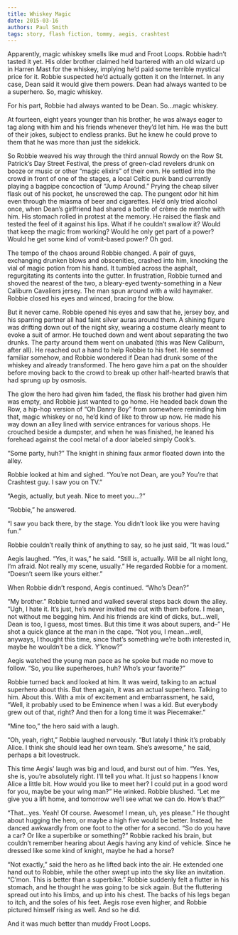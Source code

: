 ```yaml
---
title: Whiskey Magic
date: 2015-03-16
authors: Paul Smith
tags: story, flash fiction, tommy, aegis, crashtest
---
```


Apparently, magic whiskey smells like mud and Froot Loops. Robbie hadn’t tasted it yet. His older brother claimed he’d bartered with an old wizard up in Harren Mast for the whiskey, implying he’d paid some terrible mystical price for it. Robbie suspected he’d actually gotten it on the Internet. In any case, Dean said it would give them powers. Dean had always wanted to be a superhero. So, magic whiskey.

For his part, Robbie had always wanted to be Dean. So…magic whiskey.

At fourteen, eight years younger than his brother, he was always eager to tag along with him and his friends whenever they’d let him. He was the butt of their jokes, subject to endless pranks. But he knew he could prove to them that he was more than just the sidekick.

<span id="more-5106"></span>

So Robbie weaved his way through the third annual Rowdy on the Row St. Patrick’s Day Street Festival, the press of green-clad revelers drunk on booze or music or other “magic elixirs” of their own. He settled into the crowd in front of one of the stages, a local Celtic punk band currently playing a bagpipe concoction of “Jump Around.” Prying the cheap silver flask out of his pocket, he unscrewed the cap. The pungent odor hit him even through the miasma of beer and cigarettes. He’d only tried alcohol once, when Dean’s girlfriend had shared a bottle of crème de menthe with him. His stomach rolled in protest at the memory. He raised the flask and tested the feel of it against his lips. What if he couldn’t swallow it? Would that keep the magic from working? Would he only get part of a power? Would he get some kind of vomit-based power? Oh god.

The tempo of the chaos around Robbie changed. A pair of guys, exchanging drunken blows and obscenities, crashed into him, knocking the vial of magic potion from his hand. It tumbled across the asphalt, regurgitating its contents into the gutter. In frustration, Robbie turned and shoved the nearest of the two, a bleary-eyed twenty-something in a New Caliburn Cavaliers jersey. The man spun around with a wild haymaker. Robbie closed his eyes and winced, bracing for the blow.

But it never came. Robbie opened his eyes and saw that he, jersey boy, and his sparring partner all had faint silver auras around them. A shining figure was drifting down out of the night sky, wearing a costume clearly meant to evoke a suit of armor. He touched down and went about separating the two drunks. The party around them went on unabated (this was New Caliburn, after all). He reached out a hand to help Robbie to his feet. He seemed familiar somehow, and Robbie wondered if Dean had drunk some of the whiskey and already transformed. The hero gave him a pat on the shoulder before moving back to the crowd to break up other half-hearted brawls that had sprung up by osmosis.

The glow the hero had given him faded, the flask his brother had given him was empty, and Robbie just wanted to go home. He headed back down the Row, a hip-hop version of “Oh Danny Boy” from somewhere reminding him that, magic whiskey or no, he’d kind of like to throw up now. He made his way down an alley lined with service entrances for various shops. He crouched beside a dumpster, and when he was finished, he leaned his forehead against the cool metal of a door labeled simply Cook’s.

“Some party, huh?” The knight in shining faux armor floated down into the alley.

Robbie looked at him and sighed. “You’re not Dean, are you? You’re that Crashtest guy. I saw you on TV.”

“Aegis, actually, but yeah. Nice to meet you…?”

“Robbie,” he answered.

“I saw you back there, by the stage. You didn’t look like you were having fun.”

Robbie couldn’t really think of anything to say, so he just said, “It was loud.”

Aegis laughed. “Yes, it was,” he said. “Still is, actually. Will be all night long, I’m afraid. Not really my scene, usually.” He regarded Robbie for a moment. “Doesn’t seem like yours either.”

When Robbie didn’t respond, Aegis continued. “Who’s Dean?”

“My brother.” Robbie turned and walked several steps back down the alley. “Ugh, I hate it. It’s just, he’s never invited me out with them before. I mean, not without me begging him. And his friends are kind of dicks, but…well, Dean is too, I guess, most times. But this time it was about supers, and–” He shot a quick glance at the man in the cape. “Not you, I mean…well, anyways, I thought this time, since that’s something we’re both interested in, maybe he wouldn’t be a dick. Y’know?”

Aegis watched the young man pace as he spoke but made no move to follow. “So, you like superheroes, huh? Who’s your favorite?”

Robbie turned back and looked at him. It was weird, talking to an actual superhero about this. But then again, it was an actual superhero. Talking to him. About this. With a mix of excitement and embarrassment, he said, “Well, it probably used to be Eminence when I was a kid. But everybody grew out of that, right? And then for a long time it was Piecemaker.”

“Mine too,” the hero said with a laugh.

“Oh, yeah, right,” Robbie laughed nervously. “But lately I think it’s probably Alice. I think she should lead her own team. She’s awesome,” he said, perhaps a bit lovestruck.

This time Aegis’ laugh was big and loud, and burst out of him. “Yes. Yes, she is, you’re absolutely right. I’ll tell you what. It just so happens I know Alice a little bit. How would you like to meet her? I could put in a good word for you, maybe be your wing man?” He winked. Robbie blushed. “Let me give you a lift home, and tomorrow we’ll see what we can do. How’s that?”

“That…yes. Yeah! Of course. Awesome! I mean, uh, yes please.” He thought about hugging the hero, or maybe a high five would be better. Instead, he danced awkwardly from one foot to the other for a second. “So do you have a car? Or like a superbike or something?” Robbie racked his brain, but couldn’t remember hearing about Aegis having any kind of vehicle. Since he dressed like some kind of knight, maybe he had a horse?

“Not exactly,” said the hero as he lifted back into the air. He extended one hand out to Robbie, while the other swept up into the sky like an invitation. “C’mon. This is better than a superbike.” Robbie suddenly felt a flutter in his stomach, and he thought he was going to be sick again. But the fluttering spread out into his limbs, and up into his chest. The backs of his legs began to itch, and the soles of his feet. Aegis rose even higher, and Robbie pictured himself rising as well. And so he did.

And it was much better than muddy Froot Loops.